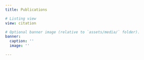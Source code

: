```yaml
---
title: Publications 

# Listing view
view: citation

# Optional banner image (relative to `assets/media/` folder).
banner:
  caption: ''
  image: ''

---
```

